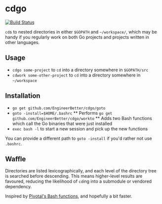 # cdgo

[![Build Status](https://travis-ci.org/EngineerBetter/cdgo.svg?branch=master)](https://travis-ci.org/EngineerBetter/cdgo)

`cd`s to nested directories in either `$GOPATH` and `~/workspace/`, which may be handy if you regularly work on both Go projects and projects written in other languages.

## Usage

* `cdgo some-project` to `cd` into a directory somewhere in `$GOPATH/src`
* `cdwork some-other-project` to `cd` into a directory somewhere in `~/workspace`

## Installation

* `go get github.com/EngineerBetter/cdgo/goto`
* `goto -install=$HOME/.bashrc`
** Performs `go get github.com/EngineerBetter/cdgo/workto`
** Adds two Bash functions which call the Go binaries that were just installed
* `exec bash -l` to start a new session and pick up the new functions

You can provide a different path to `goto -install` if you'd rather not use `.bashrc`.

## Waffle

Directories are listed lexicographically, and each level of the directory tree is searched before descending. This means higher-level results are favoured, reducing the likelihood of `cd`ing into a submodule or vendored dependency.

Inspired by [Pivotal's Bash functions](https://github.com/cloudfoundry-incubator/garden-linux/wiki/Garden-development-workstation-setup), and hopefully a bit faster.